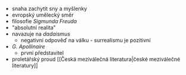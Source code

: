 - snaha zachytit sny a myšlenky
- evropský umělecký směr
- filosofie *Sigmunda Freuda*
- "absolutní realita"
- navazuje na *dadaismus*
	- negativní odpověď na válku - surrealismu je pozitivní
- *G. Apollinaire*
	- první představitel
- proletářský proud [[Česká meziválečná literatura|české meziválečné literatury]]